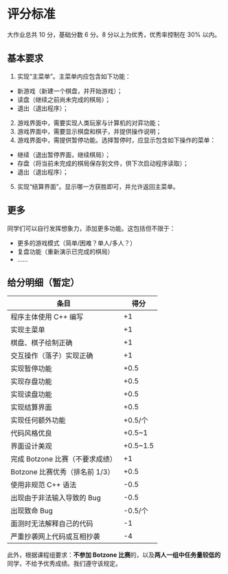 # 评分标准

大作业总共 10 分，基础分数 6 分。8 分以上为优秀，优秀率控制在 30% 以内。

## 基本要求

1. 实现“主菜单”。主菜单内应包含如下功能：
  - 新游戏（新建一个棋盘，并开始游戏）；
  - 读盘（继续之前尚未完成的棋局）；
  - 退出（退出程序）；
2. 游戏界面中，需要实现人类玩家与计算机的对弈功能；
3. 游戏界面中，需要显示棋盘和棋子，并提供操作说明；
4. 游戏界面中，需提供暂停功能。选择暂停时，应显示包含如下操作的菜单：
  - 继续（退出暂停界面，继续棋局）；
  - 存盘（将当前未完成的棋局保存到文件，供下次启动程序读取）；
  - 退出（退出程序）；
5. 实现“结算界面”。显示哪一方获胜即可，并允许返回主菜单。

## 更多

同学们可以自行发挥想象力，添加更多功能。这包括但不限于：
- 更多的游戏模式（简单/困难？单人/多人？）
- 复盘功能（重新演示已完成的棋局）
- ……

## 给分明细（暂定）

| 条目 | 得分 |
| ---| ---|
| 程序主体使用 C++ 编写 | +1 |
| 实现主菜单 | +1 |
| 棋盘、棋子绘制正确 | +1 |
| 交互操作（落子）实现正确 | +1 |
| 实现暂停功能 | +0.5 |
| 实现存盘功能 | +0.5 |
| 实现读盘功能 | +0.5 |
| 实现结算界面 | +0.5 |
| 实现任何额外功能 | +0.5/个 |
| 代码风格优良 | +0.5\~1 |
| 界面设计美观 | +0.5\~1.5 |
| 完成 Botzone 比赛（不要求成绩） | +1 |
| Botzone 比赛优秀（排名前 1/3） | +0.5 |
| 使用非规范 C++ 语法 | -0.5 |
| 出现由于非法输入导致的 Bug | -0.5 |
| 出现致命 Bug | -0.5/个 |
| 面测时无法解释自己的代码 | -1 |
| 严重抄袭网上代码或互相抄袭 | -4 |

此外，根据课程组要求：**不参加 Botzone 比赛**的，以及**两人一组中任务量较低的**同学，不给予优秀成绩。我们遵守该规定。

<style>
.vp-doc ol+ul {
  margin-left: 2em;
}
</style>
